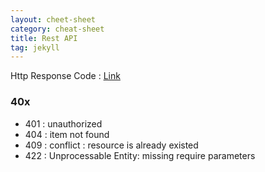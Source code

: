 ```yaml
---
layout: cheet-sheet
category: cheat-sheet
title: Rest API
tag: jekyll
---
```


Http Response Code :
[Link](https://en.wikipedia.org/wiki/ListofHTTPstatuscodes)

### 40x

- 401 : unauthorized
- 404 : item not found
- 409 : conflict : resource is already existed
- 422 : Unprocessable Entity: missing require parameters
